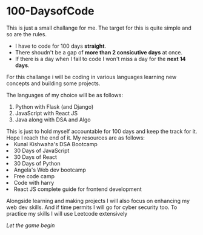 # 100-DaysofCode
This is just a small challange for me. The target for this is quite simple and so are the rules. 
-  I have to code for 100 days **straight**.
-  There shoudn't be a gap of **more than 2 consicutive days** at once.
-  If there is a day when I fail to code I won't miss a day for the **next 14 days**.
<p>For this challange i will be coding in various languages learning new concepts and building some projects.</p>
<p>The languages of my choice will be as follows:
  <ol>
    <li>Python with Flask (and Django)</li>
    <li>JavaScript with React JS</li>
    <li>Java along with DSA and Algo</li>
  </ol>
  </p>
This is just to hold myself accountable for 100 days and keep the track for it. Hope I reach the end of it.
My resources are as follows:
<li>Kunal Kishwaha's DSA Bootcamp
<li>30 Days of JavaScript
<li>30 Days of React
<li>30 Days of Python
<li> Angela's Web dev bootcamp
<li> Free code camp
<li>Code with harry
<li>React JS complete guide for frontend development
<p>Alongside learning and making projects I will also focus on enhancing my web dev skills. And if time permits I will go for cyber security too. To practice my skills I will use Leetcode extensively
</p>
<p><em>Let the game begin</em></p>
